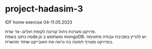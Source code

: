 # project-hadasim-3
IDF home exercise 04-11.05.2023

פרויקט מערכת ניהול קורונה לקופת חולים.-צד שרת.  
כתוב בשפת node.js ומשתמש ב mongoDB. יש להריץ בסביבת עבודה מתאימה.   
בפרויקט מצורף תמונה בה נראה את האובייקט שחזר מהשרת.
